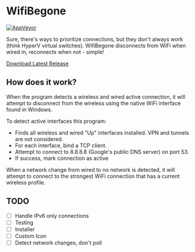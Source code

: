 # WifiBegone

[![AppVeyor](https://img.shields.io/appveyor/ci/Silvenga/wifibegone.svg?maxAge=2592000&style=flat-square)](https://ci.appveyor.com/project/Silvenga/wifibegone)

Sure, there's ways to prioritize connections, but they don't always work (think HyperV virtual switches). WifiBegone disconnects from WiFi when wired in, reconnects when not - simple!

[Download Latest Release](https://github.com/Silvenga/WifiBegone/releases/)

## How does it work?

When the program detects a wireless and wired active connection, it will attempt to disconnect from the wireless using the native WiFi interface found in Windows. 

To detect active interfaces this program:

- Finds all wireless and wired "Up" interfaces installed. VPN and tunnels are not considered. 
- For each interface, bind a TCP client.
- Attempt to connect to 8.8.8.8 (Google's public DNS server) on port 53. 
- If success, mark connection as active

When a network change from wired to no network is detected, it will attempt to connect to the strongest WiFi connection that has a current wireless profile. 

## TODO

- [ ] Handle IPv6 only connections
- [ ] Testing
- [ ] Installer
- [ ] Custom Icon
- [ ] Detect network changes, don't poll